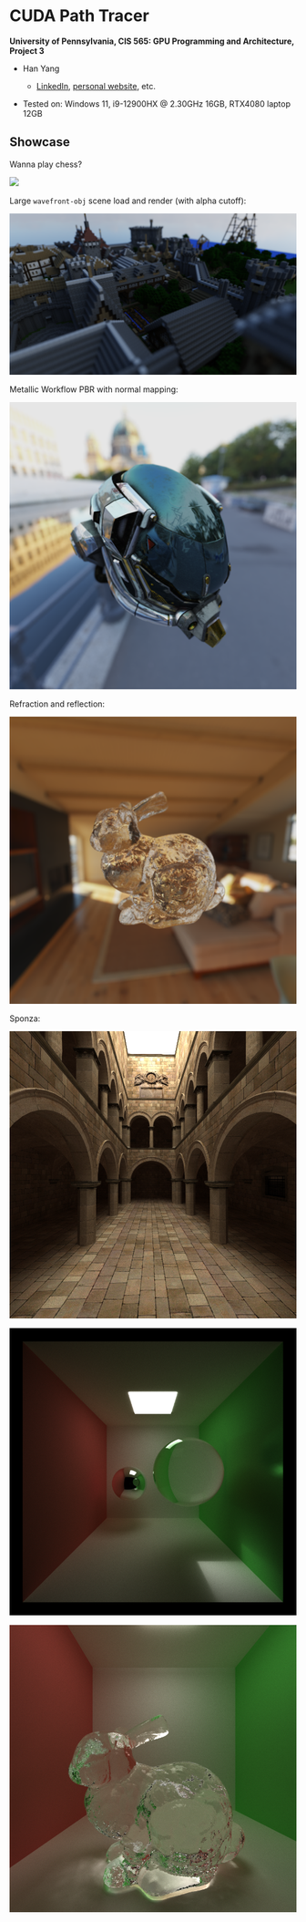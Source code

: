 CUDA Path Tracer
================

**University of Pennsylvania, CIS 565: GPU Programming and Architecture, Project 3**

* Han Yang
  *  [LinkedIn](https://www.linkedin.com/in/han-yang-0031231a3/), [personal website](https://bdwhst.wixsite.com/portfolio), etc.
  
* Tested on: Windows 11, i9-12900HX @ 2.30GHz 16GB, RTX4080 laptop 12GB

## Showcase

Wanna play chess?

![](E:\Code\Project3-CUDA-Path-Tracer\img\chess.png)

Large `wavefront-obj` scene load and render (with alpha cutoff):

![](./img/rungholt-dof.png)

Metallic Workflow PBR with normal mapping:

![](./img/helmet-pbr.png)

Refraction and reflection:

![](./img/bunny-dof.png)

Sponza:

![](./img/sponza.png)

![](./img/reflection-and-refraction.png)

![](./img/glass-bunny.png)



